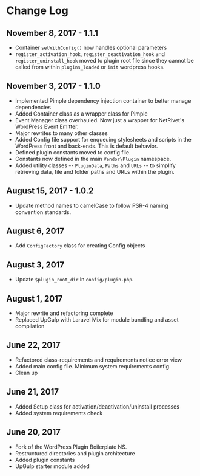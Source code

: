 # Change Log

## November 8, 2017 - 1.1.1
* Container `setWithConfig()` now handles optional parameters
* `register_activation_hook`, `register_deactivation_hook` and `register_uninstall_hook` moved to plugin root file since they cannot be called from within `plugins_loaded` or `init` wordpress hooks.

## November 3, 2017 - 1.1.0
* Implemented Pimple dependency injection container to better manage dependencies
* Added Container class as a wrapper class for Pimple
* Event Manager class overhauled. Now just a wrapper for NetRivet's WordPress Event Emitter.
* Major rewrites to many other classes
* Added Config file support for enqueuing stylesheets and scripts in the WordPress front and back-ends. This is default behavior.
* Defined plugin constants moved to config file.
* Constants now defined in the main `Vendor\Plugin` namespace.
* Added utility classes -- `PluginData`, `Paths` and `URLs` -- to simplify retrieving data, file and folder paths and URLs within the plugin.

## August 15, 2017 - 1.0.2
* Update method names to camelCase to follow PSR-4 naming convention standards.

## August 6, 2017
* Add `ConfigFactory` class for creating Config objects

## August 3, 2017
* Update `$plugin_root_dir` in `config/plugin.php`.

## August 1, 2017
* Major rewrite and refactoring complete
* Replaced UpGulp with Laravel Mix for module bundling and asset compilation

## June 22, 2017
* Refactored class-requirements and requirements notice error view
* Added main config file. Minimum system requirements config.
* Clean up

## June 21, 2017

* Added Setup class for activation/deactivation/uninstall processes
* Added system requirements check

## June 20, 2017

* Fork of the WordPress Plugin Boilerplate NS.
* Restructured directories and plugin architecture
* Added plugin constants
* UpGulp starter module added
